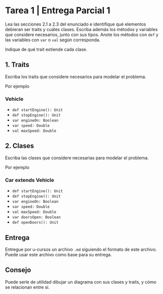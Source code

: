 # Tarea 1 | Entrega Parcial 1

Lea las secciones 2.1 a 2.3 del enunciado e identifique qué elementos debieran
ser traits y cuáles clases.
Escriba además los métodos y variables que considere necesarios, junto con sus
tipos.
Anote los métodos con `def` y las variables con `var` o `val` según corresponda.

Indique de qué trait extiende cada clase.

## 1. Traits

Escriba los traits que considere necesarios para modelar el problema.

Por ejemplo

### Vehicle

- `def startEngine(): Unit`
- `def stopEngine(): Unit`
- `var engineOn: Boolean`
- `var speed: Double`
- `val maxSpeed: Double`

## 2. Clases

Escriba las clases que considere necesarias para modelar el problema.

Por ejemplo

### Car extends Vehicle

- `def startEngine(): Unit`
- `def stopEngine(): Unit`
- `var engineOn: Boolean`
- `var speed: Double`
- `val maxSpeed: Double`
- `var doorsOpen: Boolean`
- `def openDoors(): Unit`

## Entrega

Entregue por u-cursos un archivo `.md` siguiendo el formato de este archivo.
Puede usar este archivo como base para su entrega.

## Consejo

Puede serle de utilidad dibujar un diagrama con sus clases y traits, y cómo se
relacionan entre sí.
